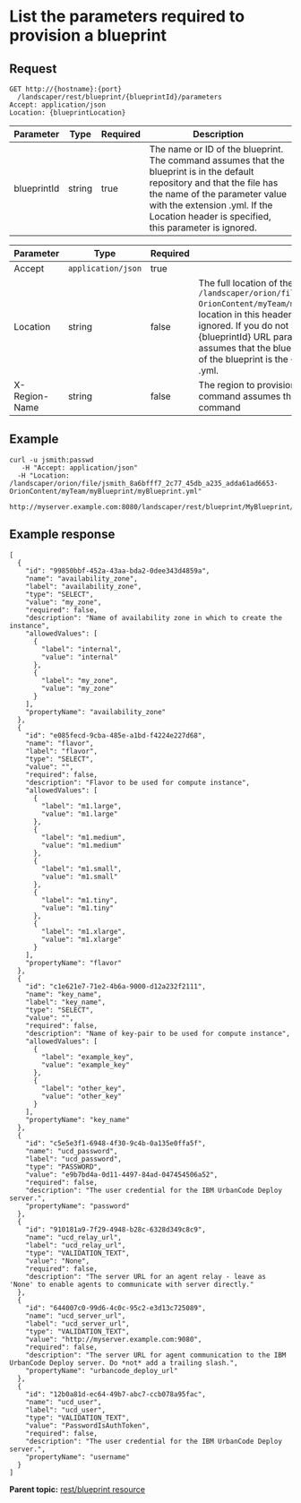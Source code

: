 # List the parameters required to provision a blueprint

## Request

```
GET http://{hostname}:{port}
  /landscaper/rest/blueprint/{blueprintId}/parameters
Accept: application/json
Location: {blueprintLocation}

```

|Parameter|Type|Required|Description|
|---------|----|--------|-----------|
|blueprintId|string|true|The name or ID of the blueprint. The command assumes that the blueprint is in the default repository and that the file has the name of the parameter value with the extension .yml. If the Location header is specified, this parameter is ignored.|

|Parameter|Type|Required|Description|
|---------|----|--------|-----------|
|Accept|`application/json`|true| |
|Location|string|false|The full location of the blueprint, such as `/landscaper/orion/file/jsmith_8a6bfff7_2c77_45db_a235_adda61ad6653-OrionContent/myTeam/myBlueprint/myBlueprint.yml`. If you specify the location in this header, the value of the \{blueprintId\} URL parameter is ignored. If you do not specify the location in this header, the value of the \{blueprintId\} URL parameter is used instead. In this case, the command assumes that the blueprint is in the default repository and that the name of the blueprint is the \{blueprintId\} URL parameter plus the extension .yml.|
|X-Region-Name|string|false|The region to provision to \(optional\); if no region is specified, this command assumes the current region for the user that submitted the command|

## Example

```
curl -u jsmith:passwd 
   -H "Accept: application/json"
  -H "Location: /landscaper/orion/file/jsmith_8a6bfff7_2c77_45db_a235_adda61ad6653-OrionContent/myTeam/myBlueprint/myBlueprint.yml"
  http://myserver.example.com:8080/landscaper/rest/blueprint/MyBlueprint/parameters
```

## Example response

```
[
  {
    "id": "99850bbf-452a-43aa-bda2-0dee343d4859a",
    "name": "availability_zone",
    "label": "availability_zone",
    "type": "SELECT",
    "value": "my_zone",
    "required": false,
    "description": "Name of availability zone in which to create the instance",
    "allowedValues": [
      {
        "label": "internal",
        "value": "internal"
      },
      {
        "label": "my_zone",
        "value": "my_zone"
      }
    ],
    "propertyName": "availability_zone"
  },
  {
    "id": "e085fecd-9cba-485e-a1bd-f4224e227d68",
    "name": "flavor",
    "label": "flavor",
    "type": "SELECT",
    "value": "",
    "required": false,
    "description": "Flavor to be used for compute instance",
    "allowedValues": [
      {
        "label": "m1.large",
        "value": "m1.large"
      },
      {
        "label": "m1.medium",
        "value": "m1.medium"
      },
      {
        "label": "m1.small",
        "value": "m1.small"
      },
      {
        "label": "m1.tiny",
        "value": "m1.tiny"
      },
      {
        "label": "m1.xlarge",
        "value": "m1.xlarge"
      }
    ],
    "propertyName": "flavor"
  },
  {
    "id": "c1e621e7-71e2-4b6a-9000-d12a232f2111",
    "name": "key_name",
    "label": "key_name",
    "type": "SELECT",
    "value": "",
    "required": false,
    "description": "Name of key-pair to be used for compute instance",
    "allowedValues": [
      {
        "label": "example_key",
        "value": "example_key"
      },
      {
        "label": "other_key",
        "value": "other_key"
      }
    ],
    "propertyName": "key_name"
  },
  {
    "id": "c5e5e3f1-6948-4f30-9c4b-0a135e0ffa5f",
    "name": "ucd_password",
    "label": "ucd_password",
    "type": "PASSWORD",
    "value": "e9b7bd4a-0d11-4497-84ad-047454506a52",
    "required": false,
    "description": "The user credential for the IBM UrbanCode Deploy server.",
    "propertyName": "password"
  },
  {
    "id": "910181a9-7f29-4948-b28c-6328d349c8c9",
    "name": "ucd_relay_url",
    "label": "ucd_relay_url",
    "type": "VALIDATION_TEXT",
    "value": "None",
    "required": false,
    "description": "The server URL for an agent relay - leave as 'None' to enable agents to communicate with server directly."
  },
  {
    "id": "644007c0-99d6-4c0c-95c2-e3d13c725089",
    "name": "ucd_server_url",
    "label": "ucd_server_url",
    "type": "VALIDATION_TEXT",
    "value": "http://myserver.example.com:9080",
    "required": false,
    "description": "The server URL for agent communication to the IBM UrbanCode Deploy server. Do *not* add a trailing slash.",
    "propertyName": "urbancode_deploy_url"
  },
  {
    "id": "12b0a81d-ec64-49b7-abc7-ccb078a95fac",
    "name": "ucd_user",
    "label": "ucd_user",
    "type": "VALIDATION_TEXT",
    "value": "PasswordIsAuthToken",
    "required": false,
    "description": "The user credential for the IBM UrbanCode Deploy server.",
    "propertyName": "username"
  }
]

```

**Parent topic:** [rest/blueprint resource](../../com.edt.api.doc/topics/rest_blueprint_.md)


